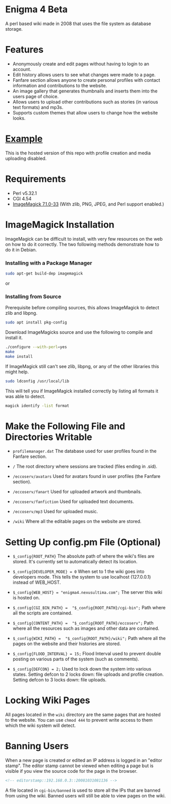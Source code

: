 # Enigma 4 Beta

A perl based wiki made in 2008 that uses the file system as database storage.

# Features
- Anonymously create and edit pages without having to login to an account.
- Edit history allows users to see what changes were made to a page.
- Fanfare section allows anyone to create personal profiles with contact information and contributions to the website.
- An image gallery that generates thumbnails and inserts them into the users page of choice.
- Allows users to upload other contributions such as stories (in various text formats) and mp3s.
- Supports custom themes that allow users to change how the website looks.

# [Example](https://enigma4.nexusultima.com)

This is the hosted version of this repo with profile creation and media uploading disabled.

# Requirements

- Perl v5.32.1
- CGI 4.54 
- [ImageMagick 7.1.0-33](https://imagemagick.org/script/download.php) (With zlib, PNG, JPEG, and Perl support enabled.)

# ImageMagick Installation

ImageMagick can be difficult to install, with very few resources on the web on how to do it correctly.
The two following methods demonstrate how to do it in Debian.

### Installing with a Package Manager
```bash
sudo apt-get build-dep imagemagick
```
or

### Installing from Source

Prerequisite before compiling sources, this allows ImageMagick to detect zlib and libpng.
```bash
sudo apt install pkg-config
```
Download ImageMagicks source and use the following to compile and install it.
```bash
./configure --with-perl=yes
make
make install
```

If ImageMagick still can't see zlib, libpng, or any of the other libraries this might help.
```bash
sudo ldconfig /usr/local/lib
```

This will tell you if ImageMagick installed correctly by listing all formats it was able to detect.
```bash
magick identify -list format 
```

# Make the Following File and Directories Writable

- ```profilemanager.dat``` The database used for user profiles found in the Fanfare section.

- ```/``` The root directory where sessions are tracked (files ending in .sid).
- ```/eccoserv/avatars``` Used for avatars found in user profiles (the Fanfare section).
- ```/eccoserv/fanart``` Used for uploaded artwork and thumbnails.
- ```/eccoserv/fanfiction``` Used for uploaded text documents.
- ```/eccoserv/mp3``` Used for uploaded music.
- ```/wiki``` Where all the editable pages on the website are stored.

# Setting Up config.pm File (Optional)

- `$_config{ROOT_PATH}` The absolute path of where the wiki's files are stored. It's currently set to automatically detect its location.
- `$_config{DEVELOPER_MODE} = 0` When set to 1 the wiki goes into developers mode. This tells the system to use localhost (127.0.0.1) instead of WEB_HOST.
- `$_config{WEB_HOST} = "enigma4.nexusultima.com";` The server this wiki is hosted on.

- `$_config{CGI_BIN_PATH} =  "$_config{ROOT_PATH}/cgi-bin";` Path where all the scripts are contained.
- `$_config{CONTENT_PATH} =  "$_config{ROOT_PATH}/eccoserv";` Path where all the resources such as images and other data are contained.
- `$_config{WIKI_PATH} =  "$_config{ROOT_PATH}/wiki";` Path where all the pages on the website and their histories are stored.
- `$_config{FLOOD_INTERVAL} = 15;` Flood Interval used to prevent double posting on various parts of the system (such as comments).
- `$_config{DEFCON} = 2;` Used to lock down the system into various states. Setting defcon to 2 locks down: file uploads and profile creation. Setting defcon to 3 locks down: file uploads.

# Locking Wiki Pages

All pages located in the `wiki` directory are the same pages that are hosted to the website. 
You can use `chmod 444` to prevent write access to them which the wiki system will detect.

# Banning Users

When a new page is created or edited an IP address is logged in an "editor stamp".
The editor stamp cannot be viewed when editing a page but is visible if you view the source code
for the page in the browser.

```html
<!-- editorstamp::192.168.0.3::20081031081136 -->
```

A file located in `cgi-bin/banned` is used to store all the IPs that are banned from
using the wiki. Banned users will still be able to view pages on the wiki.
